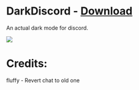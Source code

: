 # DarkDiscord - [Download](https://betterdiscord.net/ghdl/?url=https://github.com/morhex/dark-discord/blob/master/DarkDiscord.theme.css)
An actual dark mode for discord.

<img src="https://i.imgur.com/I6CQAuP.png"/>

# Credits:
fluffy - Revert chat to old one
